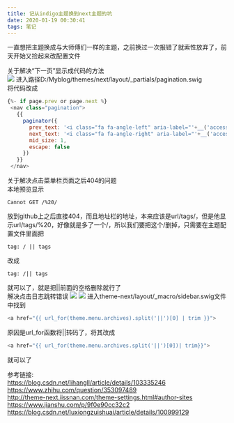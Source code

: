 ```yaml
---
title: 记从indigo主题换到next主题的坑
date: 2020-01-19 00:30:41
tags: 笔记
---
```

一直想把主题换成与大师傅们一样的主题，之前换过一次报错了就索性放弃了，前天开始又捡起来改配置文件  <!--more-->

关于解决“下一页”显示成代码的方法  
![](xyy.png)
进入路径D:/Myblog/themes/next/layout/_partials/pagination.swig  
将代码改成
```javascript
{%- if page.prev or page.next %}
 <nav class="pagination">
   {{
     paginator({
       prev_text: '<i class="fa fa-angle-left" aria-label="'+__('accessibility.prev_page')+'"></i>',
       next_text: '<i class="fa fa-angle-right" aria-label="'+__('accessibility.next_page')+'"></i>',
       mid_size: 1,
       escape: false
     })
   }}
 </nav>
```
关于解决点击菜单栏页面之后404的问题  
本地预览显示
```
Cannot GET /%20/
```
放到github上之后直接404，而且地址栏的地址，本来应该是url/tags/，但是他显示url/tags/%20，好像就是多了一个/，所以我们要把这个/删掉，只需要在主题配置文件里面把
```
tag: / || tags
```
改成
```
tag: /|| tags
```
就可以了，就是把||前面的空格删除就行了  
解决点击日志跳转错误
![](rzcw1.png)
![](rzcw2.png)
进入theme-next/layout/_macro/sidebar.swig文件中找到
```javascript
<a href="{{ url_for(theme.menu.archives).split('||')[0] | trim }}">
```
原因是url_for函数将||转码了，将其改成
```javascript
<a href="{{ url_for(theme.menu.archives.split('||')[0])| trim}}">
```
就可以了  

参考链接:  
https://blog.csdn.net/lihangll/article/details/103335246  
https://www.zhihu.com/question/353097489  
http://theme-next.iissnan.com/theme-settings.html#author-sites  
https://www.jianshu.com/p/9f0e90cc32c2  
https://blog.csdn.net/luxiongzuishuai/article/details/100999129